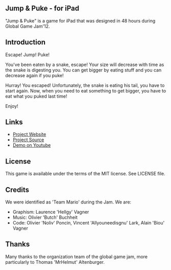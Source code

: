 Jump & Puke - for iPad
----------------------

"Jump & Puke" is a game for iPad that was designed in 48 hours during Global Game Jam'12.

Introduction
------------

Escape! Jump! Puke!

You've been eaten by a snake, escape! Your size will decrease with time as the snake is digesting you. You can get bigger by eating stuff and you can decrease again if you puke!

Hurray! You escaped! Unfortunately, the snake is eating his tail, you have to start again. Now, when you need to eat something to get bigger, you have to eat what you puked last time!

Enjoy!

Links
-----

* [Project Website](http://globalgamejam.org/2012/jump-puke)
* [Project Source](https://github.com/biou/Jump-Puke)
* [Demo on Youtube](http://www.youtube.com/watch?v=RqXsY6ZrnGM)


License
-------
This game is available under the terms of the MIT license. See LICENSE file.

Credits
-------

We were identified as 'Team Mario' during the Jam.
We are:
* Graphism: Laurence 'Hellgy' Vagner
* Music: Olivier 'Butch' Buchheit
* Code: Olivier 'Noliv' Poncin, Vincent 'Allyouneedisgnu' Lark, Alain 'Biou' Vagner

Thanks
------

Many thanks to the organization team of the global game jam, more particularly to Thomas 'MrHelmut' Altenburger.
